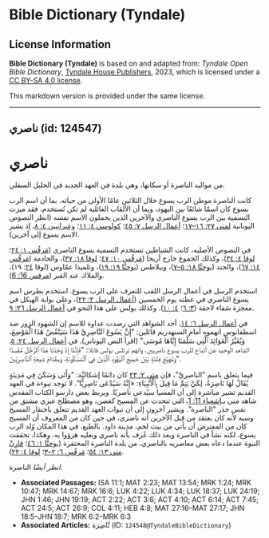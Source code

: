 # Bible Dictionary (Tyndale)

## License Information

**Bible Dictionary (Tyndale)** is based on and adapted from: _Tyndale Open Bible Dictionary_, [Tyndale House Publishers](https://tyndaleopenresources.com/), 2023, which is licensed under a [CC BY-SA 4.0 license](https://creativecommons.org/licenses/by-sa/4.0/legalcode.en).

This markdown version is provided under the same license.



--------------------------------

## ناصري (id: 124547)

ناصري
=====

من مواليد الناصرة أو سكانها، وهي بلدة في العهد الجديد في الجليل السفلي.

كانت الناصرة موطن الرب يسوع خلال الثلاثين عامًا الأولى من حياته. بما أن اسم الرب يسوع كان اسمًا شائعًا بين اليهود، وبما أن الألقاب العائلية لم تكن تُستخدم، فقد ميزت التسمية بين الرب يسوع الناصري والآخرين الذين يحملون الاسم نفسه (انظر النصوص اليونانية [لمتى ٢٧: ١٦–١٧](https://ref.ly/Matt27:16-Matt27:17)؛ [أعمال الرسل ٧: ٤٥](https://ref.ly/Acts7:45)؛ [كولوسي ٤: ١١](https://ref.ly/Col4:11)؛ [وعبرانيين ٤: ٨](https://ref.ly/Heb4:8)، إذ يشير الاسم يسوع إلى آخرين).

في النصوص الأصلية، كانت الشياطين تستخدم التسمية يسوع الناصري ([مَرقُس ١: ٢٤](https://ref.ly/Mark1:24)؛ [لوقا ٤: ٣٤](https://ref.ly/Luke4:34))، وكذلك الجموع خارج أريحا ([مَرقُس ١٠: ٤٧](https://ref.ly/Mark10:47)؛ [لوقا ١٨: ٣٧](https://ref.ly/Luke18:37))، والخادمة ([مَرقُس ١٤: ٦٧](https://ref.ly/Mark14:67))، والجند ([يوحنَّا ١٨: ٥–٧](https://ref.ly/John18:5-John18:7))، وبيلاطس ([يوحنَّا ١٩: ١٩](https://ref.ly/John19:19))، وتلميذا عمّاوس (لوقا [٢٤](https://ref.ly/Luke24:19): ١٩)، والملاك عند القبر ([مرقس 16: 6](https://ref.ly/Mark16:6)).

استخدم الرسل في أعمال الرسل اللقب للتعرف على الرب يسوع. استخدم بطرس اسم يسوع الناصري في عظته يوم الخمسين ([أعمال الرسل ٢: ٢٢](https://ref.ly/Acts2:22))، وعلى بوابة الهيكل في معجزة شفاء لاحقة ([٣: ٦](https://ref.ly/Acts3:6)؛ [٤: ١٠](https://ref.ly/Acts4:10)). وكذلك بولس على هذا النحو في [أعمال الرسل ٢٦: ٩](https://ref.ly/Acts26:9).

في [أعمال الرسل ٦: ١٤](https://ref.ly/Acts6:14)، أحد الشواهد التي رصدت عداوة للاسم إن الشهود الزور ضد اسطفانوس اتهموه أمام السنهدريم قائلين: "إِنَّ يَسُوعَ ٱلنَّاصِرِيَّ هَذَا سَيَنْقُضُ هَذَا ٱلْمَوْضِعَ، وَيُغَيِّرُ ٱلْعَوَائِدَ ٱلَّتِي سَلَّمَنَا إِيَّاهَا مُوسَى" (اقرأ النص اليوناني). في [أعمال الرسل ٢٤: ٥](https://ref.ly/Acts24:5)، الشاهد الوحيد عن أتباع للرب يسوع ناصريين. واتهم ترتلس بولس قائلا: "فَإِنَّنَا إِذْ وَجَدْنَا هَذَا ٱلرَّجُلَ مُفْسِدًا وَمُهَيِّجَ فِتْنَةٍ بَيْنَ جَمِيعِ ٱلْيَهُودِ ٱلَّذِينَ فِي ٱلْمَسْكُونَةِ، وَمِقْدَامَ شِيعَةِ ٱلنَّاصِرِيِّينَ".

فيما يتعلق باسم "الناصريَّ"، فإن [متى ٢: ٢٣](https://ref.ly/Matt2:23) كان دائمًا إشكاليَّة: "وَأَتَى وَسَكَنَ فِي مَدِينَةٍ يُقَالُ لَهَا نَاصِرَةُ، لِكَيْ يَتِمَّ مَا قِيلَ بِٱلْأَنْبِيَاءِ: «إِنَّهُ سَيُدْعَى نَاصِرِيًّا". لا توجد نبوءة في العهد القديم تشير مباشرة إلى أن المسيا سيُدعى ناصريًا. ويربط بعض دارسو الكتاب المقدس شاهد متى بـ[إشعياء 11: 1](https://ref.ly/Isa11:1)، التي تتحدث عن المسيح كغصن، وهو مصطلح عبري مشتق من نفس جذر "الناصرة". ويشير آخرون إلى أن نبوات العهد القديم تتعلق باحتقار المسيح وسبه لأنه كان يعتقد من قبل الآخرين أنه ناصري، في حين كان من المعروف أن المسيح كان من المفترض أن يأتي من بيت لحم، مدينة داود. بالطبع، في هذا المكان وُلد الرب يسوع، لكنه نشأ في الناصرة وبعد ذلك عُرف بأنه ناصري وبعليه هزؤوا به. وهكذا، تحققت النبوة عندما دعاه بعض معاصريه بالناصري، من بلدة الناصرة المحتقرة ([يوحنَّا ١: ٤٦](https://ref.ly/John1:46)؛ [قارِنْ متى ١٣: ٥٤](https://ref.ly/Matt13:54)؛ [مَرقُس ٦: ٢–٣](https://ref.ly/Mark6:2-Mark6:3)؛ [لوقا ٤: ٢٢](https://ref.ly/Luke4:22)).

*انظر أيضًا* الناصرة.

* **Associated Passages:** ISA 11:1; MAT 2:23; MAT 13:54; MRK 1:24; MRK 10:47; MRK 14:67; MRK 16:6; LUK 4:22; LUK 4:34; LUK 18:37; LUK 24:19; JHN 1:46; JHN 19:19; ACT 2:22; ACT 3:6; ACT 4:10; ACT 6:14; ACT 7:45; ACT 24:5; ACT 26:9; COL 4:11; HEB 4:8; MAT 27:16–MAT 27:17; JHN 18:5–JHN 18:7; MRK 6:2–MRK 6:3
* **Associated Articles:** نَّاصِرَة (ID: `124548@TyndaleBibleDictionary`)

